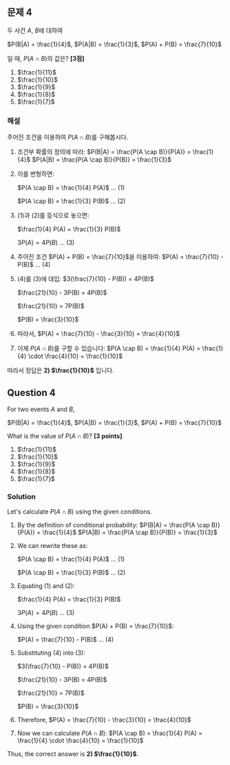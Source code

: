 
## 문제 4
두 사건 $A$, $B$에 대하여

$P(B|A) = \frac{1}{4}$, $P(A|B) = \frac{1}{3}$, $P(A) + P(B) = \frac{7}{10}$

일 때, $P(A \cap B)$의 값은? **[3점]**

1) $\frac{1}{11}$
2) $\frac{1}{10}$
3) $\frac{1}{9}$
4) $\frac{1}{8}$
5) $\frac{1}{7}$

### 해설
주어진 조건을 이용하여 $P(A \cap B)$를 구해봅시다.

1. 조건부 확률의 정의에 따라:
   $P(B|A) = \frac{P(A \cap B)}{P(A)} = \frac{1}{4}$
   $P(A|B) = \frac{P(A \cap B)}{P(B)} = \frac{1}{3}$

2. 이를 변형하면:

   $P(A \cap B) = \frac{1}{4} P(A)$ ... (1)

   $P(A \cap B) = \frac{1}{3} P(B)$ ... (2)
   

3. (1)과 (2)를 등식으로 놓으면:

   $\frac{1}{4} P(A) = \frac{1}{3} P(B)$

   $3P(A) = 4P(B)$ ... (3)

4. 주어진 조건 $P(A) + P(B) = \frac{7}{10}$을 이용하여:
   $P(A) = \frac{7}{10} - P(B)$ ... (4)

5. (4)를 (3)에 대입:
   $3(\frac{7}{10} - P(B)) = 4P(B)$

   $\frac{21}{10} - 3P(B) = 4P(B)$

   $\frac{21}{10} = 7P(B)$

   $P(B) = \frac{3}{10}$

6. 따라서, $P(A) = \frac{7}{10} - \frac{3}{10} = \frac{4}{10}$

7. 이제 $P(A \cap B)$를 구할 수 있습니다:
   $P(A \cap B) = \frac{1}{4} P(A) = \frac{1}{4} \cdot \frac{4}{10} = \frac{1}{10}$

따라서 정답은 **2) $\frac{1}{10}$** 입니다.

## Question 4
For two events $A$ and $B$,

$P(B|A) = \frac{1}{4}$, $P(A|B) = \frac{1}{3}$, $P(A) + P(B) = \frac{7}{10}$

What is the value of $P(A \cap B)$? **[3 points]**

1) $\frac{1}{11}$
2) $\frac{1}{10}$
3) $\frac{1}{9}$
4) $\frac{1}{8}$
5) $\frac{1}{7}$

### Solution
Let's calculate $P(A \cap B)$ using the given conditions.

1. By the definition of conditional probability:
   $P(B|A) = \frac{P(A \cap B)}{P(A)} = \frac{1}{4}$
   $P(A|B) = \frac{P(A \cap B)}{P(B)} = \frac{1}{3}$

2. We can rewrite these as:

   $P(A \cap B) = \frac{1}{4} P(A)$ ... (1)

   $P(A \cap B) = \frac{1}{3} P(B)$ ... (2)

3. Equating (1) and (2):

   $\frac{1}{4} P(A) = \frac{1}{3} P(B)$

   $3P(A) = 4P(B)$ ... (3)

4. Using the given condition $P(A) + P(B) = \frac{7}{10}$:

   $P(A) = \frac{7}{10} - P(B)$ ... (4)

5. Substituting (4) into (3):

   $3(\frac{7}{10} - P(B)) = 4P(B)$

   $\frac{21}{10} - 3P(B) = 4P(B)$

   $\frac{21}{10} = 7P(B)$

   $P(B) = \frac{3}{10}$

6. Therefore, $P(A) = \frac{7}{10} - \frac{3}{10} = \frac{4}{10}$

7. Now we can calculate $P(A \cap B)$:
   $P(A \cap B) = \frac{1}{4} P(A) = \frac{1}{4} \cdot \frac{4}{10} = \frac{1}{10}$

Thus, the correct answer is **2) $\frac{1}{10}$**.